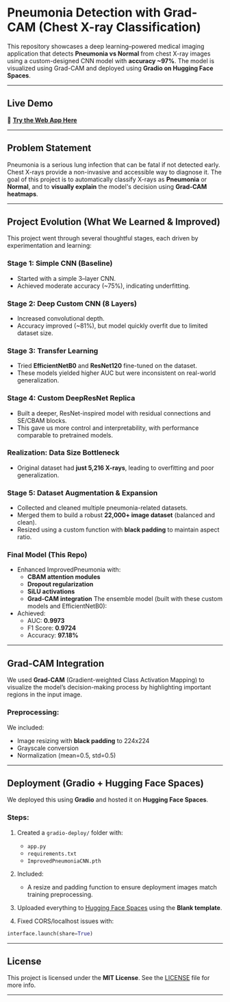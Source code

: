 # Pneumonia Detection with Grad-CAM (Chest X-ray Classification)

This repository showcases a deep learning–powered medical imaging application that detects **Pneumonia vs Normal** from chest X-ray images using a custom-designed CNN model with **accuracy ~97%**. The model is visualized using Grad-CAM and deployed using **Gradio on Hugging Face Spaces**.

---

## Live Demo

🔗 **[Try the Web App Here]([https://your-hf-space-link.hf.space](https://thiyaga158-pneumonia-detector.hf.space/))**  

---

## Problem Statement

Pneumonia is a serious lung infection that can be fatal if not detected early. Chest X-rays provide a non-invasive and accessible way to diagnose it. The goal of this project is to automatically classify X-rays as **Pneumonia** or **Normal**, and to **visually explain** the model's decision using **Grad-CAM heatmaps**.

---

## Project Evolution (What We Learned & Improved)

This project went through several thoughtful stages, each driven by experimentation and learning:

### Stage 1: Simple CNN (Baseline)
- Started with a simple 3–layer CNN.
- Achieved moderate accuracy (~75%), indicating underfitting.

### Stage 2: Deep Custom CNN (8 Layers)
- Increased convolutional depth.
- Accuracy improved (~81%), but model quickly overfit due to limited dataset size.

### Stage 3: Transfer Learning
- Tried **EfficientNetB0** and **ResNet120** fine-tuned on the dataset.
- These models yielded higher AUC but were inconsistent on real-world generalization.

### Stage 4: Custom DeepResNet Replica
- Built a deeper, ResNet-inspired model with residual connections and SE/CBAM blocks.
- This gave us more control and interpretability, with performance comparable to pretrained models.

### Realization: **Data Size Bottleneck**
- Original dataset had **just 5,216 X-rays**, leading to overfitting and poor generalization.

### Stage 5: Dataset Augmentation & Expansion
- Collected and cleaned multiple pneumonia-related datasets.
- Merged them to build a robust **22,000+ image dataset** (balanced and clean).
- Resized using a custom function with **black padding** to maintain aspect ratio.

### Final Model (This Repo)
- Enhanced ImprovedPneumonia with:
  - **CBAM attention modules**
  - **Dropout regularization**
  - **SiLU activations**
  - **Grad-CAM integration**
The ensemble model (built with these custom models and EfficientNetB0):
- Achieved:
  - AUC: **0.9973**
  - F1 Score: **0.9724**
  - Accuracy: **97.18%**

---

## Grad-CAM Integration

We used **Grad-CAM** (Gradient-weighted Class Activation Mapping) to visualize the model’s decision-making process by highlighting important regions in the input image.

### Preprocessing:
We included:
- Image resizing with **black padding** to 224x224
- Grayscale conversion
- Normalization (mean=0.5, std=0.5)

---

## Deployment (Gradio + Hugging Face Spaces)

We deployed this using **Gradio** and hosted it on **Hugging Face Spaces**.

### Steps:
1. Created a `gradio-deploy/` folder with:
   - `app.py`
   - `requirements.txt`
   - `ImprovedPneumoniaCNN.pth`

2. Included:
   - A resize and padding function to ensure deployment images match training preprocessing.

3. Uploaded everything to [Hugging Face Spaces](https://huggingface.co/spaces) using the **Blank template**.

4. Fixed CORS/localhost issues with:
```python
interface.launch(share=True)
```
---

## License

This project is licensed under the **MIT License**. See the [LICENSE](./LICENSE) file for more info.

---

